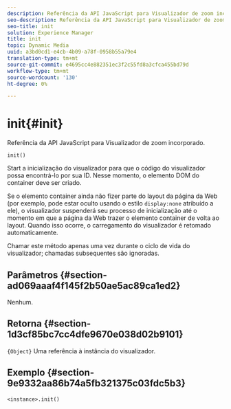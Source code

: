 ```yaml
---
description: Referência da API JavaScript para Visualizador de zoom incorporado.
seo-description: Referência da API JavaScript para Visualizador de zoom incorporado.
seo-title: init
solution: Experience Manager
title: init
topic: Dynamic Media
uuid: a3bd0cd1-e4cb-4b09-a78f-0958b55a79e4
translation-type: tm+mt
source-git-commit: e4695cc4e882351ec3f2c55fd8a3cfca455bd79d
workflow-type: tm+mt
source-wordcount: '130'
ht-degree: 0%

---
```



# init{#init}

Referência da API JavaScript para Visualizador de zoom incorporado.

`init()`

Start a inicialização do visualizador para que o código do visualizador possa encontrá-lo por sua ID. Nesse momento, o elemento DOM do container deve ser criado.

Se o elemento container ainda não fizer parte do layout da página da Web (por exemplo, pode estar oculto usando o estilo `display:none` atribuído a ele), o visualizador suspenderá seu processo de inicialização até o momento em que a página da Web trazer o elemento container de volta ao layout. Quando isso ocorre, o carregamento do visualizador é retomado automaticamente.

Chamar este método apenas uma vez durante o ciclo de vida do visualizador; chamadas subsequentes são ignoradas.

## Parâmetros {#section-ad069aaaf4f145f2b50ae5ac89ca1ed2}

Nenhum.

## Retorna {#section-1d3cf85bc7cc4dfe9670e038d02b9101}

`{Object}` Uma referência à instância do visualizador.

## Exemplo {#section-9e9332aa86b74a5fb321375c03fdc5b3}

```
<instance>.init()
```


